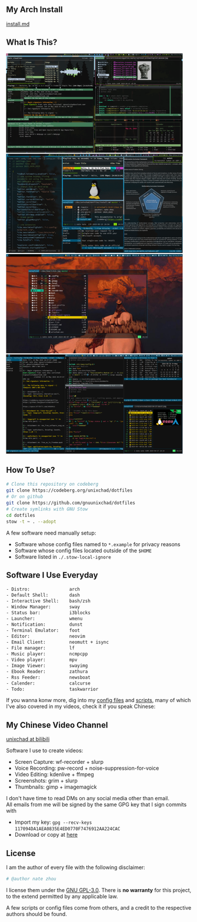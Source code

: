 ## My Arch Install
[install.md](./install.md)

## What Is This?
<img src="./misc/screenshot01.png" alt="drawing" width="480"/>
<img src="./misc/screenshot02.png" alt="drawing" width="480"/>
<img src="./misc/screenshot03.png" alt="drawing" width="480"/>
<img src="./misc/screenshot04.png" alt="drawing" width="480"/>

## How To Use?
```sh
# Clone this repository on codeberg
git clone https://codeberg.org/unixchad/dotfiles
# Or on github
git clone https://github.com/gnuunixchad/dotfiles
# Create symlinks with GNU Stow
cd dotfiles
stow -t ~ . --adopt
```
A few software need manually setup:
- Software whose config files named to `*.example` for privacy reasons
- Software whose config files located outside of the `$HOME`
- Software listed in `./.stow-local-ignore`

## Software I Use Everyday
```
- Distro:               arch
- Default Shell:        dash
- Interactive Shell:    bash/zsh
- Window Manager:       sway
- Status bar:           i3blocks
- Launcher:             wmenu
- Notification:         dunst
- Terminal Emulator:    foot
- Editor:               neovim
- Email Client:         neomutt + isync
- File manager:         lf
- Music player:         ncmpcpp
- Video player:         mpv
- Image Viewer:         swayimg
- Ebook Reader:         zathura
- Rss Feeder:           newsboat
- Calender:             calcurse
- Todo:                 taskwarrior
```

If you wanna konw more, dig into my [config files](./.config) and
[scripts](.local/bin), many of which I've also covered in my videos, check it
if you speak Chinese:

## My Chinese Video Channel
[unixchad at bilibili](https://space.bilibili.com/34569411)

Software I use to create videos:
- Screen Capture:   wf-recorder + slurp
- Voice Recording:  pw-record + noise-suppression-for-voice
- Video Editing:    kdenlive + ffmpeg
- Screenshots:      grim + slurp
- Thumbnails:       gimp + imagemagick

I don't have time to read DMs on any social media other than email.  
All emails from me will be signed by the same GPG key that I sign commits with  
- Import my key: `gpg --recv-keys 117094DA1AEA0835E4ED0770F7476912AA224CAC`
- Download or copy at [here](./unixchad.asc)

## License
I am the author of every file with the following disclaimer:
```sh
# @author nate zhou
```
I license them under the [GNU GPL-3.0](./LICENSE). There is **no
warranty** for this project, to the extend permitted by any applicable law.

A few scripts or config files come from others, and a credit to the respective
authors should be found.
